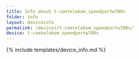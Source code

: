 ```yaml
---
title: Info about t-comtelekom_speedportw700v
folder: info
layout: deviceinfo
permalink: /devices/t-comtelekom_speedportw700v/
device: t-comtelekom_speedportw700v
---
```

{% include templates/device_info.md %}
